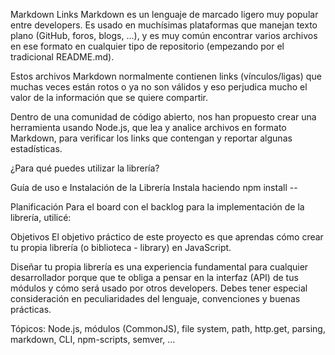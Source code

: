 Markdown Links
Markdown es un lenguaje de marcado ligero muy popular entre developers. Es usado en muchísimas plataformas que manejan texto plano (GitHub, foros, blogs, ...), y es muy común encontrar varios archivos en ese formato en cualquier tipo de repositorio (empezando por el tradicional README.md).

Estos archivos Markdown normalmente contienen links (vínculos/ligas) que muchas veces están rotos o ya no son válidos y eso perjudica mucho el valor de la información que se quiere compartir.

Dentro de una comunidad de código abierto, nos han propuesto crear una herramienta usando Node.js, que lea y analice archivos en formato Markdown, para verificar los links que contengan y reportar algunas estadísticas.

¿Para qué puedes utilizar la librería?


Guía de uso e Instalación de la Librería
Instala haciendo npm install --

Planificación
Para el board con el backlog para la implementación de la librería, utilicé: 

Objetivos
El objetivo práctico de este proyecto es que aprendas cómo crear tu propia librería (o biblioteca - library) en JavaScript.

Diseñar tu propia librería es una experiencia fundamental para cualquier desarrollador porque que te obliga a pensar en la interfaz (API) de tus módulos y cómo será usado por otros developers. Debes tener especial consideración en peculiaridades del lenguaje, convenciones y buenas prácticas.

Tópicos: Node.js, módulos (CommonJS), file system, path, http.get, parsing, markdown, CLI, npm-scripts, semver, ...